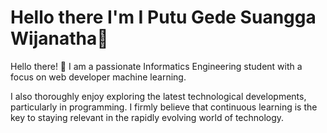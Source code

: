 # Hello there I'm I Putu Gede Suangga Wijanatha👋

Hello there! 👋 I am a passionate Informatics Engineering student with a focus on web developer machine learning. 

I also thoroughly enjoy exploring the latest technological developments, particularly in programming. I firmly believe that continuous learning is the key to staying relevant in the rapidly evolving world of technology.


